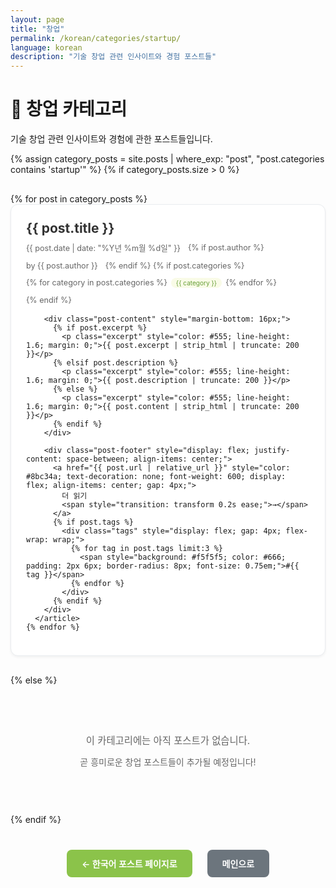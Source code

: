 ```yaml
---
layout: page
title: "창업"
permalink: /korean/categories/startup/
language: korean
description: "기술 창업 관련 인사이트와 경험 포스트들"
---
```


# 💼 창업 카테고리

기술 창업 관련 인사이트와 경험에 관한 포스트들입니다.

<div class="category-posts">
{% assign category_posts = site.posts | where_exp: "post", "post.categories contains 'startup'" %}
{% if category_posts.size > 0 %}
  <div class="posts-list" style="margin: 30px 0;">
    {% for post in category_posts %}
      <article class="post-card" style="border: 1px solid #e9ecef; border-radius: 12px; padding: 24px; margin-bottom: 20px; background: white; box-shadow: 0 2px 4px rgba(0,0,0,0.05); transition: all 0.3s ease; cursor: pointer;" onclick="window.location.href='{{ post.url | relative_url }}'">
        <div class="post-header" style="margin-bottom: 16px;">
          <h2 style="margin: 0 0 8px 0; color: #333; font-size: 1.5em; line-height: 1.3;">
            <a href="{{ post.url | relative_url }}" style="text-decoration: none; color: inherit;">{{ post.title }}</a>
          </h2>
          <div class="post-meta" style="color: #666; font-size: 0.9em; display: flex; flex-wrap: wrap; align-items: center; gap: 12px;">
            <time datetime="{{ post.date | date_to_xmlschema }}">{{ post.date | date: "%Y년 %m월 %d일" }}</time>
            {% if post.author %}
              <span>by {{ post.author }}</span>
            {% endif %}
            {% if post.categories %}
              <div class="categories" style="display: flex; gap: 6px;">
                {% for category in post.categories %}
                  <span class="category-tag" style="background: #f9fbe7; color: #689f38; padding: 2px 8px; border-radius: 12px; font-size: 0.8em;">{{ category }}</span>
                {% endfor %}
              </div>
            {% endif %}
          </div>
        </div>
        
        <div class="post-content" style="margin-bottom: 16px;">
          {% if post.excerpt %}
            <p class="excerpt" style="color: #555; line-height: 1.6; margin: 0;">{{ post.excerpt | strip_html | truncate: 200 }}</p>
          {% elsif post.description %}
            <p class="excerpt" style="color: #555; line-height: 1.6; margin: 0;">{{ post.description | truncate: 200 }}</p>
          {% else %}
            <p class="excerpt" style="color: #555; line-height: 1.6; margin: 0;">{{ post.content | strip_html | truncate: 200 }}</p>
          {% endif %}
        </div>
        
        <div class="post-footer" style="display: flex; justify-content: space-between; align-items: center;">
          <a href="{{ post.url | relative_url }}" style="color: #8bc34a; text-decoration: none; font-weight: 600; display: flex; align-items: center; gap: 4px;">
            더 읽기 
            <span style="transition: transform 0.2s ease;">→</span>
          </a>
          {% if post.tags %}
            <div class="tags" style="display: flex; gap: 4px; flex-wrap: wrap;">
              {% for tag in post.tags limit:3 %}
                <span style="background: #f5f5f5; color: #666; padding: 2px 6px; border-radius: 8px; font-size: 0.75em;">#{{ tag }}</span>
              {% endfor %}
            </div>
          {% endif %}
        </div>
      </article>
    {% endfor %}
  </div>
{% else %}
  <div style="text-align: center; padding: 60px 20px; color: #666;">
    <p style="font-size: 1.1em; margin-bottom: 10px;">이 카테고리에는 아직 포스트가 없습니다.</p>
    <p>곧 흥미로운 창업 포스트들이 추가될 예정입니다!</p>
  </div>
{% endif %}
</div>

<div class="navigation-links" style="text-align: center; margin: 40px 0;">
  <a href="{{ '/korean/' | relative_url }}" class="btn" style="display: inline-block; padding: 12px 24px; background: #8bc34a; color: white; text-decoration: none; border-radius: 8px; margin: 0 10px; font-weight: 600;">← 한국어 포스트 페이지로</a>
  <a href="{{ '/' | relative_url }}" class="btn" style="display: inline-block; padding: 12px 24px; background: #6c757d; color: white; text-decoration: none; border-radius: 8px; margin: 0 10px; font-weight: 600;">메인으로</a>
</div>

<style>
.post-card:hover {
  box-shadow: 0 8px 25px rgba(0,0,0,0.1);
  transform: translateY(-2px);
}

.post-card:hover .post-footer a span {
  transform: translateX(4px);
}

@media (max-width: 768px) {
  .post-card {
    padding: 16px !important;
    margin-bottom: 16px !important;
  }
  
  .post-header h2 {
    font-size: 1.3em !important;
  }
  
  .post-meta {
    flex-direction: column !important;
    align-items: flex-start !important;
    gap: 8px !important;
  }
}
</style>